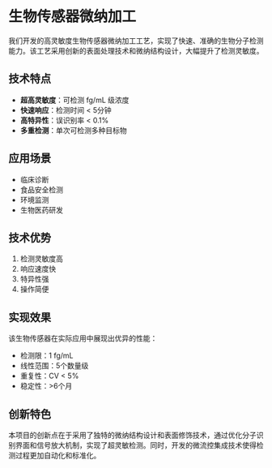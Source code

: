 # 生物传感器微纳加工

我们开发的高灵敏度生物传感器微纳加工工艺，实现了快速、准确的生物分子检测能力。该工艺采用创新的表面处理技术和微纳结构设计，大幅提升了检测灵敏度。

## 技术特点

- **超高灵敏度**：可检测 fg/mL 级浓度
- **快速响应**：检测时间 < 5分钟
- **高特异性**：误识别率 < 0.1%
- **多重检测**：单次可检测多种目标物

## 应用场景

- 临床诊断
- 食品安全检测
- 环境监测
- 生物医药研发

## 技术优势

1. 检测灵敏度高
2. 响应速度快
3. 特异性强
4. 操作简便

## 实现效果

该生物传感器在实际应用中展现出优异的性能：

- 检测限：1 fg/mL
- 线性范围：5个数量级
- 重复性：CV < 5%
- 稳定性：>6个月

## 创新特色

本项目的创新点在于采用了独特的微纳结构设计和表面修饰技术，通过优化分子识别界面和信号放大机制，实现了超灵敏检测。同时，开发的微流控集成技术使得检测过程更加自动化和标准化。 
<!--stackedit_data:
eyJoaXN0b3J5IjpbLTE1NjU5MDMyMjhdfQ==
-->